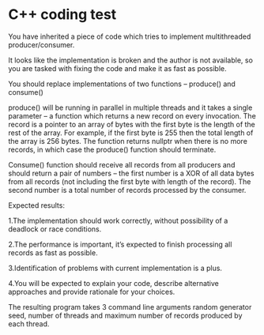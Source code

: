 #  C++ coding test

You have inherited a piece of code which tries to implement multithreaded producer/consumer.

It looks like the implementation is broken and the author is not available, so you are tasked with fixing the code and make it as fast as possible.

You should replace implementations of two functions – produce() and consume()
 

produce() will be running in parallel in multiple threads and it takes a single parameter – a function which returns a new record on every invocation. The record is a pointer to an array of bytes with the first byte is the length of the rest of the array. For example, if the first byte is 255 then the total length of the array is 256 bytes. The function returns nullptr when there is no more records, in which case the produce() function should terminate.

 

Consume() function should receive all records from all producers and should return a pair of  numbers – the first number is a XOR of all data bytes from all records (not including the first byte with length of the record). The second number is a total number of records processed by the consumer.

 

Expected results:

1.The implementation should work correctly, without possibility of a deadlock or race conditions.

2.The performance is important, it’s expected to finish processing all records as fast as possible.

3.Identification of problems with current implementation is a plus.

4.You will be expected to explain your code, describe alternative approaches and provide rationale for your choices.
 

The resulting program takes 3 command line arguments  random generator seed, number of threads and maximum number of records produced by each thread.
